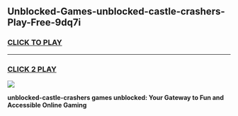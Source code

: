 
## Unblocked-Games-unblocked-castle-crashers-Play-Free-9dq7i
<h3>
<a href="https://premium76.site?title=unblocked-castle-crashers&ref=21A">CLICK TO PLAY</a></h3>
<hr>

<h3>
<a href="https://premium76.site?title=unblocked-castle-crashers&ref=21A">CLICK 2 PLAY</a>
  
</h3>

<a href="https://premium76.site?title=unblocked-castle-crashers&ref=21A"><img src="https://clearcache.store/games.png"></a>


**unblocked-castle-crashers games unblocked: Your Gateway to Fun and Accessible Online Gaming**
